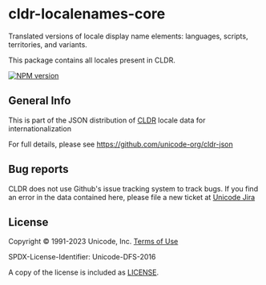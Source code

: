 # cldr-localenames-core

Translated versions of locale display name elements: languages, scripts, territories, and variants.

This package contains all locales present in CLDR.


[![NPM version](https://img.shields.io/npm/v/cldr-localenames-core.svg?style=flat)](https://www.npmjs.org/package/cldr-localenames-core)

## General Info

This is part of the JSON distribution of [CLDR](https://cldr.unicode.org/)
locale data for internationalization

For full details, please see <https://github.com/unicode-org/cldr-json>

## Bug reports

CLDR does not use Github's issue tracking system to track bugs.  If you find an error in
the data contained here, please file a new ticket at [Unicode Jira](https://unicode-org.atlassian.net/projects/CLDR/issues)

## License

Copyright © 1991-2023 Unicode, Inc.
[Terms of Use](http://www.unicode.org/copyright.html)

SPDX-License-Identifier: Unicode-DFS-2016

A copy of the license is included as [LICENSE](./LICENSE).
